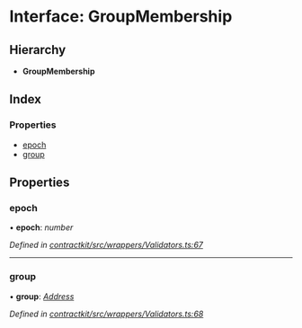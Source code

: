# Interface: GroupMembership

## Hierarchy

* **GroupMembership**

## Index

### Properties

* [epoch](_contractkit_src_wrappers_validators_.groupmembership.md#epoch)
* [group](_contractkit_src_wrappers_validators_.groupmembership.md#group)

## Properties

###  epoch

• **epoch**: *number*

*Defined in [contractkit/src/wrappers/Validators.ts:67](https://github.com/celo-org/celo-monorepo/blob/master/packages/contractkit/src/wrappers/Validators.ts#L67)*

___

###  group

• **group**: *[Address](../modules/_contractkit_src_base_.md#address)*

*Defined in [contractkit/src/wrappers/Validators.ts:68](https://github.com/celo-org/celo-monorepo/blob/master/packages/contractkit/src/wrappers/Validators.ts#L68)*
